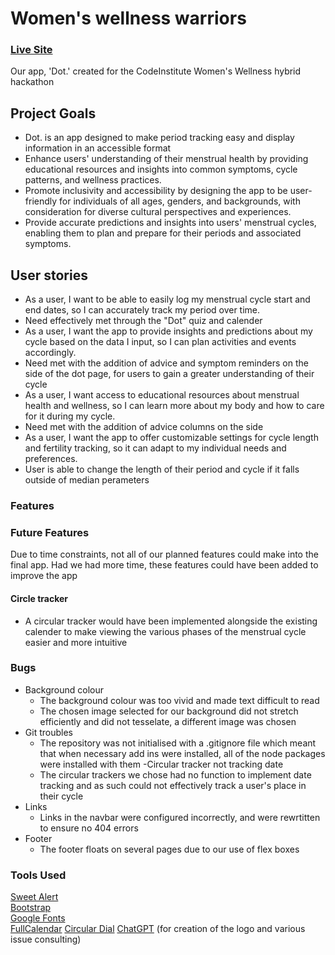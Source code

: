 # Women's wellness warriors

### [Live Site](https://alcl2000.github.io/womenswellnesswarriors/)

Our app, 'Dot.' created for the CodeInstitute Women's Wellness hybrid hackathon

## Project Goals

- Dot. is an app designed to make period tracking easy and display information in an accessible format
- Enhance users' understanding of their menstrual health by providing educational resources and insights into common symptoms, cycle patterns, and wellness practices.
- Promote inclusivity and accessibility by designing the app to be user-friendly for individuals of all ages, genders, and backgrounds, with consideration for diverse cultural perspectives and experiences.
- Provide accurate predictions and insights into users' menstrual cycles, enabling them to plan and prepare for their periods and associated symptoms.

## User stories 
 - As a user, I want to be able to easily log my menstrual cycle start and end dates, so I can accurately track my period over time.
  - Need effectively met through the "Dot" quiz and calender
- As a user, I want the app to provide insights and predictions about my cycle based on the data I input, so I can plan activities and events accordingly.
 - Need met with the addition of advice and symptom reminders on the side of the dot page, for users to gain a greater understanding of their cycle
- As a user, I want access to educational resources about menstrual health and wellness, so I can learn more about my body and how to care for it during my cycle.
 - Need met with the addition of advice columns on the side
- As a user, I want the app to offer customizable settings for cycle length and fertility tracking, so it can adapt to my individual needs and preferences.
 - User is able to change the length of their period and cycle if it falls outside of median perameters

### Features


### Future Features

Due to time constraints, not all of our planned features could make into the final app. Had we had more time, these features could have been added to improve the app

#### Circle tracker 
- A circular tracker would have been implemented alongside the existing calender to make viewing the various phases of the menstrual cycle easier and more intuitive

### Bugs 

- Background colour
    - The background colour was too vivid and made text difficult to read
    - The chosen image selected for our background did not stretch efficiently and did not tesselate, a different image was chosen
- Git troubles
    - The repository was not initialised with a .gitignore file which meant that when necessary add ins were installed, all of the node packages were installed with them
-Circular tracker not tracking date 
    - The circular trackers we chose had no function to implement date tracking and as such could not effectively track a user's place in their cycle
- Links
    - Links in the navbar were configured incorrectly, and were rewrtitten to ensure no 404 errors
- Footer
    - The footer floats on several pages due to our use of flex boxes 

### Tools Used

[Sweet Alert](https://sweetalert2.github.io/)  
[Bootstrap](https://getbootstrap.com/)  
[Google Fonts](https://fonts.google.com/)  
[FullCalendar](https://fullcalendar.io/)
[Circular Dial](https://codepen.io/robertkoons/pen/NByBMg)
[ChatGPT](https://chat.openai.com/) (for creation of the logo and various issue consulting)

